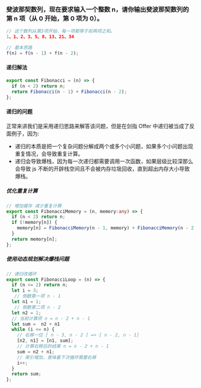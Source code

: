 <!--
 * @Date: 2022-04-01 19:18:48
 * @LastEditors: 赵聪
 * @LastEditTime: 2022-04-01 19:51:53
 * @FilePath: /leetCode/斐波那契数列/README.md
-->

### 斐波那契数列，现在要求输入一个整数 n，请你输出斐波那契数列的第 n 项（从 0 开始，第 0 项为 0）。

```typescript
// 这个数列从第3项开始，每一项都等于前两项之和。
1、1、2、3、5、8、13、21、34
```

```typescript
// 基本思路
f(n) = f(n - 1) + f(n - 2);
```

#### 递归解法

```typescript
export const Fibonacci = (n) => {
  if (n < 2) return n;
  return Fibonacci(n - 1) + Fibonacci(n - 2);
};
```

#### 递归的问题

正常来讲我们是采用递归思路来解答该问题，但是在剑指 Offer 中递归被当成了反面例子，因为:

- 递归的本质是把一个复杂问题分解成两个或多个小问题，如果多个小问题出现重复情况，会导致重复计算。
- 递归会导致爆栈，因为每一次递归都需要调用一次函数，如果层级比较深那么会导致 js 不断的开辟栈空间且不会被内存垃圾回收，直到超出内存大小导致爆栈。

##### 优化重复计算

```typescript
// 增加缓存 减少重复计算
export const FibonacciMemory = (n, memory:any) => {
  if (n < 2) return n;
  if (!memory[n]) {
    memory[n] = FibonacciMemory(n - 1, memory) + FibonacciMemory(n - 2, memory);
  }
  return memory[n];
};
```
##### 使用动态规划解决爆栈问题
```typescript
// 递归改循环
export const FibonacciLoop = (n) => {
  if (n <= 2) return n;
  let i = 3;
   // 倒数第一项 n - 1
  let n1 = 1;
   // 倒数第二项 n - 2
  let n2 = 1;
  // 当前计算项 n = n - 2 + n - 1 
  let sum =  n2 + n1
  while (i <= n) {
    // 右移一位 [ n - 3, n - 2 ] => [ n - 2, n - 1]
    [n2, n1] = [n1, sum];
    // 计算右移后的结果 n = n - 2 + n - 1 
    sum = n2 + n1;
    // 索引增加，意味着下次循环需要右移
    i++;
  }
  return sum;
};
```
